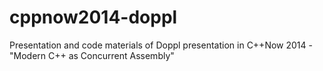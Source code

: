 cppnow2014-doppl
================

Presentation and code materials of Doppl presentation in C++Now 2014 - "Modern C++ as Concurrent Assembly"
